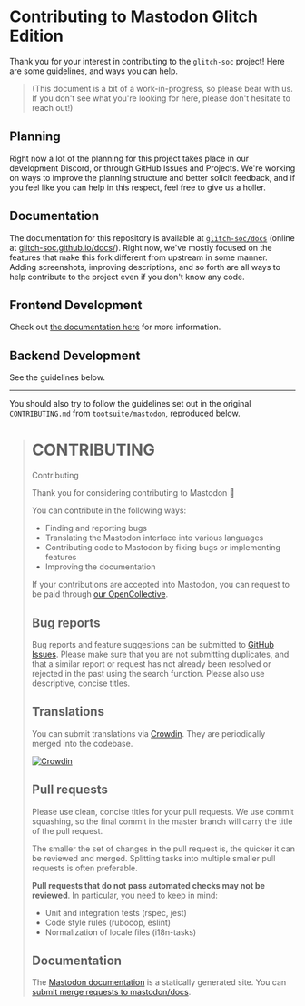#  Contributing to Mastodon Glitch Edition  #

Thank you for your interest in contributing to the `glitch-soc` project!
Here are some guidelines, and ways you can help.

>   (This document is a bit of a work-in-progress, so please bear with us.
>   If you don't see what you're looking for here, please don't hesitate to reach out!)

##  Planning  ##

Right now a lot of the planning for this project takes place in our development Discord, or through GitHub Issues and Projects.
We're working on ways to improve the planning structure and better solicit feedback, and if you feel like you can help in this respect, feel free to give us a holler.

##  Documentation  ##

The documentation for this repository is available at [`glitch-soc/docs`](https://github.com/glitch-soc/docs) (online at [glitch-soc.github.io/docs/](https://glitch-soc.github.io/docs/)).
Right now, we've mostly focused on the features that make this fork different from upstream in some manner.
Adding screenshots, improving descriptions, and so forth are all ways to help contribute to the project even if you don't know any code.

##  Frontend Development  ##

Check out [the documentation here](https://glitch-soc.github.io/docs/contributing/frontend/) for more information.

##  Backend Development  ##

See the guidelines below.

 - - -

You should also try to follow the guidelines set out in the original `CONTRIBUTING.md` from `tootsuite/mastodon`, reproduced below.

<blockquote>

CONTRIBUTING
=======
Contributing

Thank you for considering contributing to Mastodon 🐘

You can contribute in the following ways:

- Finding and reporting bugs
- Translating the Mastodon interface into various languages
- Contributing code to Mastodon by fixing bugs or implementing features
- Improving the documentation

If your contributions are accepted into Mastodon, you can request to be paid through [our OpenCollective](https://opencollective.com/mastodon).

## Bug reports

Bug reports and feature suggestions can be submitted to [GitHub Issues](https://github.com/tootsuite/mastodon/issues). Please make sure that you are not submitting duplicates, and that a similar report or request has not already been resolved or rejected in the past using the search function. Please also use descriptive, concise titles.

## Translations

You can submit translations via [Crowdin](https://crowdin.com/project/mastodon). They are periodically merged into the codebase.

[![Crowdin](https://d322cqt584bo4o.cloudfront.net/mastodon/localized.svg)](https://crowdin.com/project/mastodon)

## Pull requests

Please use clean, concise titles for your pull requests. We use commit squashing, so the final commit in the master branch will carry the title of the pull request.

The smaller the set of changes in the pull request is, the quicker it can be reviewed and merged. Splitting tasks into multiple smaller pull requests is often preferable.

**Pull requests that do not pass automated checks may not be reviewed**. In particular, you need to keep in mind:

- Unit and integration tests (rspec, jest)
- Code style rules (rubocop, eslint)
- Normalization of locale files (i18n-tasks)

## Documentation

The [Mastodon documentation](https://docs.joinmastodon.org) is a statically generated site. You can [submit merge requests to mastodon/docs](https://source.joinmastodon.org/mastodon/docs).

</blockquote>
